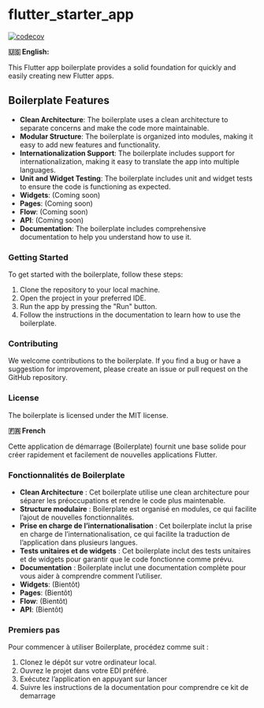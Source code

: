# flutter_starter_app

[![codecov](https://codecov.io/gh/lordkkjmix/flutter-starter-app/graph/badge.svg?token=FNYRMQ0KRQ)](https://codecov.io/gh/lordkkjmix/flutter-starter-app)

**:us: English:**

This Flutter app boilerplate provides a solid foundation for quickly and easily creating new Flutter apps.

## Boilerplate Features

* **Clean Architecture**: The boilerplate uses a clean architecture to separate concerns and make the code more maintainable.
* **Modular Structure**: The boilerplate is organized into modules, making it easy to add new features and functionality.
* **Internationalization Support**: The boilerplate includes support for internationalization, making it easy to translate the app into multiple languages.
* **Unit and Widget Testing**: The boilerplate includes unit and widget tests to ensure the code is functioning as expected.
* **Widgets**: (Coming soon)
* **Pages**: (Coming soon)
* **Flow**: (Coming soon)
* **API**: (Coming soon)
* **Documentation**: The boilerplate includes comprehensive documentation to help you understand how to use it.

### Getting Started

To get started with the boilerplate, follow these steps:

1. Clone the repository to your local machine.
2. Open the project in your preferred IDE.
3. Run the app by pressing the "Run" button.
4. Follow the instructions in the documentation to learn how to use the boilerplate.

### Contributing

We welcome contributions to the boilerplate. If you find a bug or have a suggestion for improvement, please create an issue or pull request on the GitHub repository.

### License

The boilerplate is licensed under the MIT license.

**:fr: French**

Cette application de démarrage (Boilerplate) fournit une base solide pour créer rapidement et facilement de nouvelles applications Flutter.

### Fonctionnalités de Boilerplate

* **Clean Architecture** : Cet boilerplate utilise une clean architecture pour séparer les préoccupations et rendre le code plus maintenable.
* **Structure modulaire** : Boilerplate est organisé en modules, ce qui facilite l’ajout de nouvelles fonctionnalités.
* **Prise en charge de l’internationalisation** : Cet boilerplate inclut la prise en charge de l’internationalisation, ce qui facilite la traduction de l’application dans plusieurs langues.
* **Tests unitaires et de widgets** : Cet boilerplate inclut des tests unitaires et de widgets pour garantir que le code fonctionne comme prévu.
* **Documentation** : Boilerplate inclut une documentation complète pour vous aider à comprendre comment l’utiliser.
* **Widgets**: (Bientôt)
* **Pages**: (Bientôt)
* **Flow**: (Bientôt)
* **API**: (Bientôt)

### Premiers pas

Pour commencer à utiliser Boilerplate, procédez comme suit :

1. Clonez le dépôt sur votre ordinateur local.
2. Ouvrez le projet dans votre EDI préféré.
3. Exécutez l’application en appuyant sur lancer
4. Suivre les instructions de la documentation pour comprendre ce kit de demarrage
